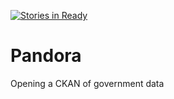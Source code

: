 [![Stories in Ready](https://badge.waffle.io/Landgate/pandora.svg?label=ready&title=Ready)](http://waffle.io/Landgate/pandora)

# Pandora
Opening a CKAN of government data